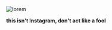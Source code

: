  <img src="https://i.kym-cdn.com/photos/images/original/001/059/850/546.gif" alt="lorem" />

<strong>  this isn't Instagram, don't act like a fool</strong>
